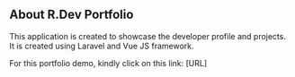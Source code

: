## About R.Dev Portfolio

This application is created to showcase the developer profile and projects. 
It is created using Laravel and Vue JS framework. 

For this portfolio demo, kindly click on this link: [URL]
